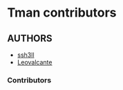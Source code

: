 # Tman contributors

## AUTHORS  
- [ssh3ll](https://github.com/ssh3ll)
- [Leovalcante](https://github.com/Leovalcante)


### Contributors